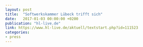 ```yaml
---
layout: post
title:  "Softwerkskammer Lübeck trifft sich"
date:   2017-01-03 00:00:00 +0200
publication: "hl-live.de"
link: https://www.hl-live.de/aktuell/textstart.php?id=111523
categories:
- press
---
```

